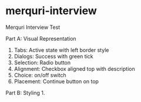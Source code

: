# merquri-interview
Merquri Interview Test

Part A: Visual Representation
1. Tabs: Active state with left border style
2. Dialogs: Success with green tick
3. Selection: Radio button
4. Alignment: Checkbox aligned top with description
5. Choice: on/off switch
6. Placement: Continue button on top

Part B: Styling
1. 
